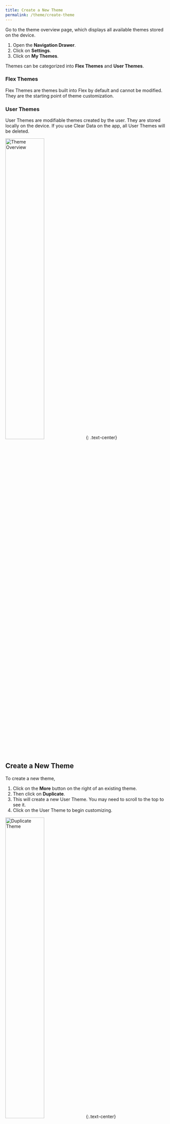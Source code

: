 ```yaml
---
title: Create a New Theme
permalink: /theme/create-theme
---
```



Go to the theme overview page, which displays all available themes stored on the device.

1. Open the **Navigation Drawer**.
2. Click on **Settings**.
3. Click on **My Themes**.

Themes can be categorized into **Flex Themes** and **User Themes**.

### Flex Themes

Flex Themes are themes built into Flex by default and cannot be modified. They are the starting point of theme customization.

### User Themes

User Themes are modifiable themes created by the user. They are stored locally on the device. If you use Clear Data on the app, all User Themes will be deleted.

<img src="/assets/images/theme_overview.png" width="49%" alt="Theme Overview"/>
{: .text-center}

## Create a New Theme

To create a new theme, 
1. Click on the **More** button on the right of an existing theme. 
2. Then click on **Duplicate**. 
3. This will create a new User Theme. You may need to scroll to the top to see it.
4. Click on the User Theme to begin customizing.

<img src="/assets/images/theme_duplicate.png" width="49%" alt="Duplicate Theme"/>
{:.text-center}

## Rename Theme & Description

The new theme's name & description can be changed to your liking.
1. Click on the **More ** button on the right.
2. Then click on **Rename**.
3. Click on the property you would like to change.

<img src="/assets/images/theme_rename.png" width="49%" alt="Rename Menu"/>
<img src="/assets/images/theme_rename_menu.png" width="49%" alt="Rename Options"/>
{:.text-center}


